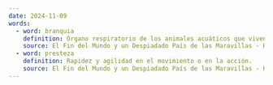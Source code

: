 ```yaml
---
date: 2024-11-09
words:
  - word: branquia
    definition: Órgano respiratorio de los animales acuáticos que viven en el agua, formado por láminas o filamentos vascularizados que extraen el oxígeno disuelto en el agua.
    source: El Fin del Mundo y un Despiadado País de las Maravillas - Haruki Murakami 
  - word: presteza
    definition: Rapidez y agilidad en el movimiento o en la acción.
    source: El Fin del Mundo y un Despiadado País de las Maravillas - Haruki Murakami 
---
```

